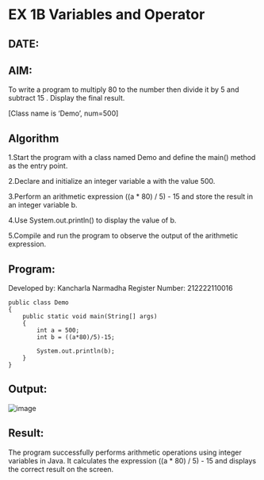 
# EX 1B Variables and Operator
## DATE:
## AIM:
To write a program to multiply 80 to the number then divide it by 5  and subtract 15 . Display the final result.

[Class name is ‘Demo’, num=500]

## Algorithm

1.Start the program with a class named Demo and define the main() method as the entry point.

2.Declare and initialize an integer variable a with the value 500.

3.Perform an arithmetic expression ((a * 80) / 5) - 15 and store the result in an integer variable b.

4.Use System.out.println() to display the value of b.

5.Compile and run the program to observe the output of the arithmetic expression.


## Program:

Developed by: Kancharla Narmadha
Register Number: 212222110016
```
public class Demo
{
    public static void main(String[] args)
    {
        int a = 500;
        int b = ((a*80)/5)-15;
        
        System.out.println(b);
    }
}
```

## Output:
![image](https://github.com/user-attachments/assets/e12ed844-5f51-45b4-98da-432105ac8253)


## Result:
The program successfully performs arithmetic operations using integer variables in Java. It calculates the expression ((a * 80) / 5) - 15 and displays the correct result on the screen.

